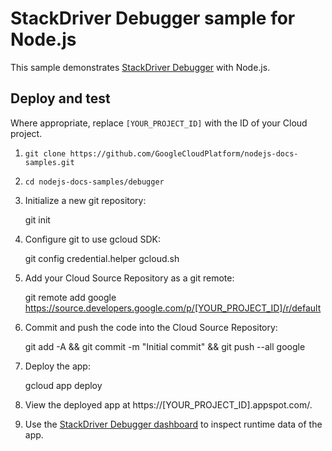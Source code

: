 # StackDriver Debugger sample for Node.js

This sample demonstrates [StackDriver Debugger](https://cloud.google.com/debugger/) with Node.js.

## Deploy and test

Where appropriate, replace `[YOUR_PROJECT_ID]` with the ID of your Cloud project.

1. `git clone https://github.com/GoogleCloudPlatform/nodejs-docs-samples.git`
1. `cd nodejs-docs-samples/debugger`
1. Initialize a new git repository:

    git init

1. Configure git to use gcloud SDK:

    git config credential.helper gcloud.sh

1. Add your Cloud Source Repository as a git remote:

    git remote add google https://source.developers.google.com/p/[YOUR_PROJECT_ID]/r/default

1. Commit and push the code into the Cloud Source Repository:

    git add -A && git commit -m "Initial commit" && git push --all google

1. Deploy the app:

    gcloud app deploy

1. View the deployed app at https://[YOUR_PROJECT_ID].appspot.com/.
1. Use the [StackDriver Debugger dashboard](https://console.cloud.google.com/debug) to inspect runtime data of the app.
